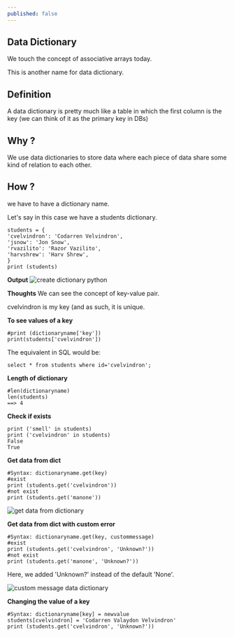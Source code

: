 ```yaml
---
published: false
---
```

## Data Dictionary

We touch the concept of associative arrays today.

This is another name for data dictionary.

## Definition
A data dictionary is pretty much like a table in which the first column is the key (we can think of it as the primary key in DBs)

## Why ?
We use data dictionaries to store data where each piece of data share some kind of relation to each other.

## How ?
we have to have a dictionary name.

Let's say in this case we have a students dictionary.

```
students = {
'cvelvindron': 'Codarren Velvindron',
'jsnow': 'Jon Snow',
'rvazilito': 'Razor Vazilito',
'harvshrew': 'Harv Shrew',
}
print (students)
```

**Output**
![create dictionary python](https://github.com/codarrenvelvindron/codarrenvelvindron.github.io/raw/master/images/create_dict.png)

**Thoughts**
We can see the concept of key-value pair.

cvelvindron is my key (and as such, it is unique.

**To see values of a key**
```
#print (dictionaryname['key'])
print(students['cvelvindron'])
```
The equivalent in SQL would be:
```
select * from students where id='cvelvindron';
```

**Length of dictionary**
```
#len(dictionaryname)
len(students)
==> 4
```

**Check if exists**
```
print ('smell' in students)
print ('cvelvindron' in students)
False
True
```

**Get data from dict**
```
#Syntax: dictionaryname.get(key)
#exist
print (students.get('cvelvindron'))
#not exist
print (students.get('manone'))
```
![get data from dictionary](https://github.com/codarrenvelvindron/codarrenvelvindron.github.io/raw/master/images/get_data_from.png)

**Get data from dict with custom error**
```
#Syntax: dictionaryname.get(key, custommessage)
#exist
print (students.get('cvelvindron', 'Unknown?'))
#not exist
print (students.get('manone', 'Unknown?'))
```
Here, we added 'Unknown?' instead of the default 'None'.

![custom message data dictionary](https://github.com/codarrenvelvindron/codarrenvelvindron.github.io/raw/master/images/custom_message_data_dict.png)

**Changing the value of a key**
```
#Syntax: dictionaryname[key] = newvalue
students[cvelvindron] = 'Codarren Valaydon Velvindron'
print (students.get('cvelvindron', 'Unknown?'))
```
